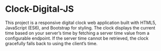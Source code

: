 # Clock-Digital-JS
This project is a responsive digital clock web application built with HTML5, JavaScript (ES6), and Bootstrap for styling. The clock displays the current time based on your server’s time by fetching a server time value from a configurable endpoint. If the server time cannot be retrieved, the clock gracefully falls back to using the client’s time.
